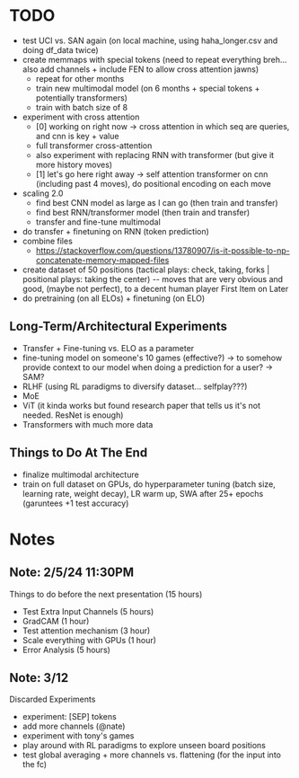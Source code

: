 # TODO
- test UCI vs. SAN again (on local machine, using haha_longer.csv and doing df_data twice)
- create memmaps with special tokens (need to repeat everything breh... also add channels + include FEN to allow cross attention jawns)
    - repeat for other months
    - train new multimodal model (on 6 months + special tokens + potentially transformers)
    - train with batch size of 8
- experiment with cross attention
    - [0] working on right now -> cross attention in which seq are queries, and cnn is key + value
    - full transformer cross-attention
    - also experiment with replacing RNN with transformer (but give it more history moves)
    - [1] let's go here right away -> self attention transformer on cnn (including past 4 moves), do positional encoding on each move
- scaling 2.0 
    - find best CNN model as large as I can go (then train and transfer)
    - find best RNN/transformer model (then train and transfer)
    - transfer and fine-tune multimodal
- do transfer + finetuning on RNN (token prediction)
- combine files
    - https://stackoverflow.com/questions/13780907/is-it-possible-to-np-concatenate-memory-mapped-files
- create dataset of 50 positions (tactical plays: check, taking, forks | positional plays: taking the center) -- moves that are very obvious and good, (maybe not perfect), to a decent human player
First Item on Later
- do pretraining (on all ELOs) + finetuning (on ELO)

## Long-Term/Architectural Experiments
- Transfer + Fine-tuning vs. ELO as a parameter 
- fine-tuning model on someone's 10 games (effective?) -> to somehow provide context to our model when doing a prediction for a user? -> SAM?
- RLHF (using RL paradigms to diversify dataset... selfplay???)
- MoE
- ViT (it kinda works but found research paper that tells us it's not needed. ResNet is enough)
- Transformers with much more data 

## Things to Do At The End
- finalize multimodal architecture
- train on full dataset on GPUs, do hyperparameter tuning (batch size, learning rate, weight decay), LR warm up, SWA after 25+ epochs (garuntees +1 test accuracy) 

# Notes 

## Note: 2/5/24 11:30PM
Things to do before the next presentation (15 hours)
- Test Extra Input Channels (5 hours)
- GradCAM (1 hour)
- Test attention mechanism (3 hour)
- Scale everything with GPUs (1 hour)
- Error Analysis (5 hours)

## Note: 3/12
Discarded Experiments
- experiment: [SEP] tokens
- add more channels (@nate)
- experiment with tony's games
- play around with RL paradigms to explore unseen board positions
- test global averaging + more channels vs. flattening (for the input into the fc)